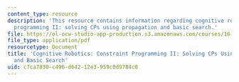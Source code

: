 ```yaml
---
content_type: resource
description: 'This resource contains information regarding cognitive robotics: Constraint
  programming II: solving CPs using propagation and basic search.'
file: https://ol-ocw-studio-app-production.s3.amazonaws.com/courses/16-412j-cognitive-robotics-spring-2016/c7ca7830c496d64212e3959c0d9784c0_MIT16_412JS16_Readings2P2.pdf
file_type: application/pdf
resourcetype: Document
title: 'Cognitive Robotics: Constraint Programming II: Solving CPs Using Propagation
  and Basic Search'
uid: c7ca7830-c496-d642-12e3-959c0d9784c0
---
```

